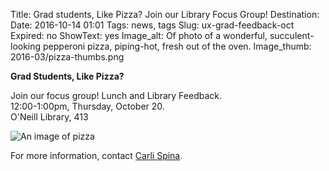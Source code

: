 Title: Grad students, Like Pizza? Join our Library Focus Group!
Destination:
Date: 2016-10-14 01:01 
Tags: news, tags 
Slug: ux-grad-feedback-oct 
Expired: no
ShowText: yes
Image_alt: Of photo of a wonderful, succulent-looking pepperoni pizza, piping-hot, fresh out of the oven.
Image_thumb: 2016-03/pizza-thumbs.png

<p><strong>Grad Students, Like Pizza?</strong></p>

<p>Join our focus group! Lunch and Library Feedback. <br />
12:00-1:00pm, Thursday, October 20. <br/>
O'Neill Library, 413</p>

<img src="/theme/img/news/2016-10/ux_pizza_web_grad.png" alt="An image of pizza">

<p>For more information, contact <a href="mailto:spinac@bc.edu">Carli Spina</a>.</p>

<!-- USEFUL CUT AND PASTE STUFF.

<img src="/theme/img/news/201X-XX/XXXX.png" alt="words" class="float_left">

<img src="/theme/img/news/201X-XX/XXXX.png" alt="words" class="float_right">

<a href="#" target="_blank">

-->